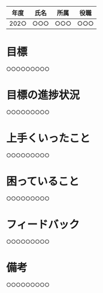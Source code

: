 | 年度  | 氏名  | 所属  | 役職  |
|---|---|---|---|
| 202○  | ○○○  | ○○○  | ○○○  |


# 目標
○○○○○○○○○

# 目標の進捗状況
○○○○○○○○○

# 上手くいったこと
○○○○○○○○○

# 困っていること
○○○○○○○○○

# フィードバック
○○○○○○○○○

# 備考
○○○○○○○○○